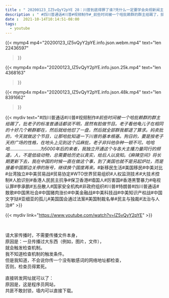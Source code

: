 ```yaml
---
title : " 20200123_IZ5vQyY2pYE 28：川普到底得罪了谁?凭什么一定要学会央视新闻主播的发音才有资格做节目? "
description : " #四川普通话#川普#视频制作#_前些时间被一个哈批赖群的群主给踢了，批老子的标准普通话都说不明，居然有脸做节目。老子看他龟儿子在相同的十好几个赖群都在，然后就给他怼了一盘，然后就全部群我都退了算求。妈卖批的，今天就做这个节目，让那哈批知道一下川普的基本根基。狗日的，要是按老子天府广场的性格，在地头上见到这个瓜麻批，老子非抖他杂种一顿不可。哈哈哈_……………………_为5000年后的来者，我独立开通这个与各大主播力量同行的频道，人，不是低级动物，总需要给历史以真实，给后人以良知。《麻辣空间》将长期更新下去，我在中国的时候一直在做这个事，到了美国也就不是另起炉灶，而是接着中国那边关停的账号，继续换个国度再来。_#新移民生活#美国移民#中美对比#台湾独立#中美贸易战#贸易协定#WTO世界贸易组织#人权监测技术#大技术控制#人脸识别#香港人民民主抗争#保卫香港#墙国人#厉害国#香港黑警暴力#电视认罪#李承鹏#五岳散人#国家安全机构#非政府组织#川普#特朗普#四川普通话#敖歌#中国黑社会#中国猪肉涨价#中美金融战#中美科技战#中美知识产权战#中国文字狱#亚细亚的孤儿#美国国会通过法案#美国制裁名单#民主与独裁#法治与人治# "
date :  2021-10-14T10:14:51-08:00
tags:
  - youtube
---
```


{{< mymp4 mp4="20200123_IZ5vQyY2pYE.info.json.webm.mp4" 
text="len 22436597"
>}}

{{< mymp4x  mp4x="20200123_IZ5vQyY2pYE.info.json.25k.mp4"
text="len 4368163"
>}}

{{< mymp4x  mp4x="20200123_IZ5vQyY2pYE.info.json.48k.mp4"
text="len 8391662"
>}}


{{< mydiv text="#四川普通话#川普#视频制作#_前些时间被一个哈批赖群的群主给踢了，批老子的标准普通话都说不明，居然有脸做节目。老子看他龟儿子在相同的十好几个赖群都在，然后就给他怼了一盘，然后就全部群我都退了算求。妈卖批的，今天就做这个节目，让那哈批知道一下川普的基本根基。狗日的，要是按老子天府广场的性格，在地头上见到这个瓜麻批，老子非抖他杂种一顿不可。哈哈哈_……………………_为5000年后的来者，我独立开通这个与各大主播力量同行的频道，人，不是低级动物，总需要给历史以真实，给后人以良知。《麻辣空间》将长期更新下去，我在中国的时候一直在做这个事，到了美国也就不是另起炉灶，而是接着中国那边关停的账号，继续换个国度再来。_#新移民生活#美国移民#中美对比#台湾独立#中美贸易战#贸易协定#WTO世界贸易组织#人权监测技术#大技术控制#人脸识别#香港人民民主抗争#保卫香港#墙国人#厉害国#香港黑警暴力#电视认罪#李承鹏#五岳散人#国家安全机构#非政府组织#川普#特朗普#四川普通话#敖歌#中国黑社会#中国猪肉涨价#中美金融战#中美科技战#中美知识产权战#中国文字狱#亚细亚的孤儿#美国国会通过法案#美国制裁名单#民主与独裁#法治与人治#" >}}
<br>

{{< mydiv link="https://www.youtube.com/watch?v=IZ5vQyY2pYE" >}}


<br>

请大家传播时，不需要传播文件本身，<br>
原因是：一旦传播过大东西（例如，图片，文件），<br>
就会触发检查机制。<br>
我不知道检查机制的触发条件。<br>
但是我知道，不会说你传一个没有敏感词的网络地址都检查，<br>
否则，检查员得累死。<br><br>
直接转发网址就可以了：<br>
原因是，这是程序员网站，<br>
共匪不敢封锁，墙内可以直接下载。


